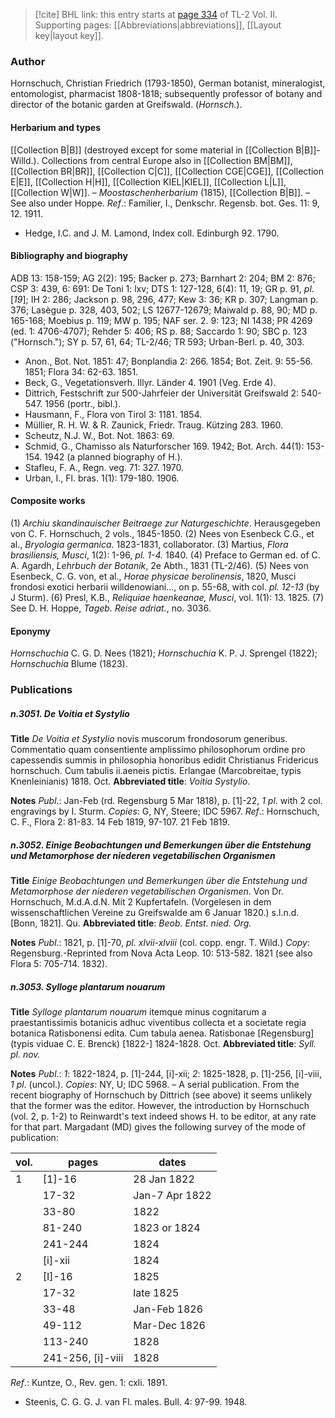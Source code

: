 > [!cite] BHL link: this entry starts at [page 334](https://www.biodiversitylibrary.org/item/103253#page/360/mode/1up) of TL-2 Vol. II.
> Supporting pages: [[Abbreviations|abbreviations]], [[Layout key|layout key]].

### Author

Hornschuch, Christian Friedrich (1793-1850), German botanist, mineralogist, entomologist, pharmacist 1808-1818; subsequently professor of botany and director of the botanic garden at Greifswald. (*Hornsch.*).

#### Herbarium and types

[[Collection B|B]] (destroyed except for some material in [[Collection B|B]]-Willd.). Collections from central Europe also in [[Collection BM|BM]], [[Collection BR|BR]], [[Collection C|C]], [[Collection CGE|CGE]], [[Collection E|E]], [[Collection H|H]], [[Collection KIEL|KIEL]], [[Collection L|L]], [[Collection W|W]]. – *Moostaschenherbarium* (1815), [[Collection B|B]]. – See also under Hoppe.
*Ref*.: Familier, I., Denkschr. Regensb. bot. Ges. 11: 9, 12. 1911.
- Hedge, I.C. and J. M. Lamond, Index coll. Edinburgh 92. 1790.

#### Bibliography and biography

ADB 13: 158-159; AG 2(2): 195; Backer p. 273; Barnhart 2: 204; BM 2: 876; CSP 3: 439, 6: 691: De Toni 1: lxv; DTS 1: 127-128, 6(4): 11, 19; GR p. 91, *pl*. \[*19*\]; IH 2: 286; Jackson p. 98, 296, 477; Kew 3: 36; KR p. 307; Langman p. 376; Lasègue p. 328, 403, 502; LS 12677-12679; Maiwald p. 88, 90; MD p. 165-168; Moebius p. 119; MW p. 195; NAF ser. 2. 9: 123; NI 1438; PR 4269 (ed. 1: 4706-4707); Rehder 5: 406; RS p. 88; Saccardo 1: 90; SBC p. 123 ("Hornsch."); SY p. 57, 61, 64; TL-2/46; TR 593; Urban-Berl. p. 40, 303.
- Anon., Bot. Not. 1851: 47; Bonplandia 2: 266. 1854; Bot. Zeit. 9: 55-56. 1851; Flora 34: 62-63. 1851.
- Beck, G., Vegetationsverh. Illyr. Länder 4. 1901 (Veg. Erde 4).
- Dittrich, Festschrift zur 500-Jahrfeier der Universität Greifswald 2: 540-547. 1956 (portr., bibl.).
- Hausmann, F., Flora von Tirol 3: 1181. 1854.
- Müllier, R. H. W. & R. Zaunick, Friedr. Traug. Kützing 283. 1960.
- Scheutz, N.J. W., Bot. Not. 1863: 69.
- Schmid, G., Chamisso als Naturforscher 169. 1942; Bot. Arch. 44(1): 153-154. 1942 (a planned biography of H.).
- Stafleu, F. A., Regn. veg. 71: 327. 1970.
- Urban, I., Fl. bras. 1(1): 179-180. 1906.

#### Composite works

(1) *Archiu skandinauischer Beitraege zur Naturgeschichte*. Herausgegeben von C. F. Hornschuch, 2 vols., 1845-1850.
(2) Nees von Esenbeck C.G., et al., *Bryologia germanica*. 1823-1831, collaborator.
(3) Martius, *Flora brasiliensis, Musci*, 1(2): 1-96, *pl. 1-4.* 1840.
(4) Preface to German ed. of C. A. Agardh, *Lehrbuch der Botanik*, 2e Abth., 1831 (TL-2/46).
(5) Nees von Esenbeck, C. G. von, et al., *Horae physicae berolinensis*, 1820, Musci frondosi exotici herbarii willdenowiani..., on p. 55-68, with col. *pl. 12-13* (by J Sturm).
(6) Presl, K.B., *Reliquiae haenkeanae, Musci*, vol. 1(1): 13. 1825.
(7) See D. H. Hoppe, *Tageb. Reise adriat.*, no. 3036.

#### Eponymy

*Hornschuchia* C. G. D. Nees (1821); *Hornschuchia* K. P. J. Sprengel (1822); *Hornschuchia* Blume (1823).

### Publications

##### n.3051. De Voitia et Systylio

**Title**
*De Voitia et Systylio* novis muscorum frondosorum generibus. Commentatio quam consentiente amplissimo philosophorum ordine pro capessendis summis in philosophia honoribus edidit Christianus Fridericus hornschuch. Cum tabulis ii.aeneis pictis. Erlangae (Marcobreitae, typis Knenleinianis) 1818. Oct.
**Abbreviated title**: *Voitia Systylio*.

**Notes**
*Publ*.: Jan-Feb (rd. Regensburg 5 Mar 1818), p. \[1\]-22, *1 pl*. with 2 col. engravings by I. Sturm. *Copies*: G, NY, Steere; IDC 5967.
*Ref*.: Hornschuch, C. F., Flora 2: 81-83. 14 Feb 1819, 97-107. 21 Feb 1819.

##### n.3052. Einige Beobachtungen und Bemerkungen über die Entstehung und Metamorphose der niederen vegetabilischen Organismen

**Title**
*Einige Beobachtungen und Bemerkungen über die Entstehung und Metamorphose der niederen vegetabilischen Organismen*. Von Dr. Hornschuch, M.d.A.d.N. Mit 2 Kupfertafeln. (Vorgelesen in dem wissenschaftlichen Vereine zu Greifswalde am 6 Januar 1820.) s.l.n.d. \[Bonn, 1821\]. Qu.
**Abbreviated title**: *Beob. Entst. nied. Org.*

**Notes**
*Publ*.: 1821, p. \[1\]-70, *pl. xlvii-xlviii* (col. copp. engr. T. Wild.) *Copy*: Regensburg.-Reprinted from Nova Acta Leop. 10: 513-582. 1821 (see also Flora 5: 705-714. 1832).

##### n.3053. Sylloge plantarum nouarum

**Title**
*Sylloge plantarum nouarum* itemque minus cognitarum a praestantissimis botanicis adhuc viventibus collecta et a societate regia botanica Ratisbonensi edita. Cum tabula aenea. Ratisbonae \[Regensburg\] (typis viduae C. E. Brenck) \[1822-\] 1824-1828. Oct.
**Abbreviated title**: *Syll. pl. nov.*

**Notes**
*Publ*.: *1*: 1822-1824, p. \[1\]-244, \[i\]-xii; *2*: 1825-1828, p. \[1\]-256, \[i\]-viii, *1 pl*. (uncol.). *Copies*: NY, U; IDC 5968. – A serial publication. From the recent biography of Hornschuch by Dittrich (see above) it seems unlikely that the former was the editor. However, the introduction by Hornschuch (vol. 2, p. 1-2) to Reinwardt's text indeed shows H. to be editor, at any rate for that part. Margadant (MD) gives the following survey of the mode of publication:

|vol.	|pages	|dates	|
|---	|---	|---	|
|1	|\[1\]-16	|28 Jan 1822	
|	|17-32	|Jan-7 Apr 1822	
|	|33-80	|1822	
|	|81-240	|1823 or 1824	
|	|241-244	|1824	
|	|\[i\]-xii	|1824	
|2	|\[I\]-16	|1825|
|	|17-32	|late 1825|
|	|33-48	|Jan-Feb 1826|
|	|49-112	|Mar-Dec 1826|
|	|113-240	|1828|
|	|241-256, \[i\]-viii	|1828|

*Ref*.: Kuntze, O., Rev. gen. 1: cxli. 1891.
- Steenis, C. G. G. J. van Fl. males. Bull. 4: 97-99. 1948.

